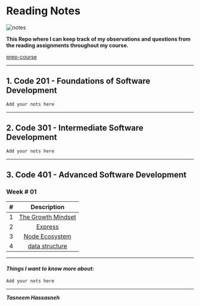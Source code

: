 # Reading Notes

![notes](/reading-notes/notes.jpg)

**This Repo where I can keep track of my observations and questions from the reading assignments throughout my course.**

[prep-course](/prep-course.md)

---

## 1. Code 201 - Foundations of Software Development

```Add your nots here```

---

## 2. Code 301 - Intermediate Software Development

```Add your nots here```

---
## 3. Code 401 - Advanced Software Development

### Week # 01

| # |     Description                                                                           | 
|---|:-----------------------------------------------------------------------------------------:|
| 1 | [The Growth Mindset](https://tasneemhassasneh.github.io/reading-notes/growthmindset.html) |
| 2 | [Express](https://tasneemhassasneh.github.io/reading-notes/Express.html)                  | 
| 3 | [Node Ecosystem](https://tasneemhassasneh.github.io/reading-notes/Node-Ecosystem.html)    |   
| 4 | [data structure](https://tasneemhassasneh.github.io/reading-notes/ds.html)                |   


---

#### ***Things I want to know more about:***

```
Add your nots here
```

---
***Tasneem Hassasneh***
